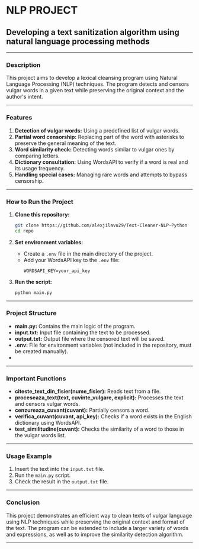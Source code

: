 # NLP PROJECT
## Developing a text sanitization algorithm using natural language processing methods

---

### Description

This project aims to develop a lexical cleansing program using Natural Language Processing (NLP) techniques. The program detects and censors vulgar words in a given text while preserving the original context and the author's intent.

---

### Features

1. **Detection of vulgar words:** Using a predefined list of vulgar words.
2. **Partial word censorship:** Replacing part of the word with asterisks to preserve the general meaning of the text.
3. **Word similarity check:** Detecting words similar to vulgar ones by comparing letters.
4. **Dictionary consultation:** Using WordsAPI to verify if a word is real and its usage frequency.
5. **Handling special cases:** Managing rare words and attempts to bypass censorship.

---

### How to Run the Project

1. **Clone this repository:**
    ```bash
    git clone https://github.com/alexjilavu29/Text-Cleaner-NLP-Python
    cd repo
    ```

2. **Set environment variables:**
    - Create a `.env` file in the main directory of the project.
    - Add your WordsAPI key to the `.env` file:
      ```
      WORDSAPI_KEY=your_api_key
      ```

2. **Run the script:**
    ```bash
    python main.py
    ```

---

### Project Structure

- **main.py:** Contains the main logic of the program.
- **input.txt:** Input file containing the text to be processed.
- **output.txt:** Output file where the censored text will be saved.
- **.env:** File for environment variables (not included in the repository, must be created manually).
- 
---

### Important Functions

- **citeste_text_din_fisier(nume_fisier):** Reads text from a file.
- **proceseaza_text(text, cuvinte_vulgare, explicit):** Processes the text and censors vulgar words.
- **cenzureaza_cuvant(cuvant):** Partially censors a word.
- **verifica_cuvant(cuvant, api_key):** Checks if a word exists in the English dictionary using WordsAPI.
- **test_similitudine(cuvant):** Checks the similarity of a word to those in the vulgar words list.

---

### Usage Example

1. Insert the text into the `input.txt` file.
2. Run the `main.py` script.
3. Check the result in the `output.txt` file.

---

### Conclusion

This project demonstrates an efficient way to clean texts of vulgar language using NLP techniques while preserving the original context and format of the text. The program can be extended to include a larger variety of words and expressions, as well as to improve the similarity detection algorithm.

---
